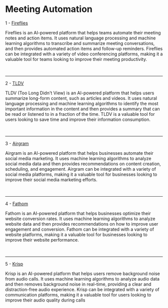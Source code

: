 <h1>
    Meeting Automation
</h1>

1 - <a href="https://fireflies.ai/">Fireflies</a>
<p>
    Fireflies is an AI-powered platform that helps teams automate their meeting notes and action items. It uses natural language processing and machine learning algorithms to transcribe and summarize meeting conversations, and then provides automated action items and follow-up reminders. Fireflies can be integrated with a variety of video conferencing platforms, making it a valuable tool for teams looking to improve their meeting productivity.
</p>
<br><hr>
2 - <a href="https://tldv.io/">TLDV</a>
<p>
    TLDV (Too Long Didn't View) is an AI-powered platform that helps users summarize long-form content, such as articles and videos. It uses natural language processing and machine learning algorithms to identify the most important information in the content and then provides a summary that can be read or listened to in a fraction of the time. TLDV is a valuable tool for users looking to save time and improve their information consumption.
</p>
<br><hr>
3 - <a href="https://www.airgram.io/">Airgram</a>
<p>
    Airgram is an AI-powered platform that helps businesses automate their social media marketing. It uses machine learning algorithms to analyze social media data and then provides recommendations on content creation, scheduling, and engagement. Airgram can be integrated with a variety of social media platforms, making it a valuable tool for businesses looking to improve their social media marketing efforts.
</p>
<br><hr>
4 - <a href="https://www.fathomhq.com/">Fathom</a>
<p>
    Fathom is an AI-powered platform that helps businesses optimize their website conversion rates. It uses machine learning algorithms to analyze website data and then provides recommendations on how to improve user engagement and conversion. Fathom can be integrated with a variety of website platforms, making it a valuable tool for businesses looking to improve their website performance.
</p>
<br><hr>
5 - <a href="https://krisp.ai/">Krisp</a>
<p>
   Krisp is an AI-powered platform that helps users remove background noise from audio calls. It uses machine learning algorithms to analyze audio data and then removes background noise in real-time, providing a clear and distraction-free audio experience. Krisp can be integrated with a variety of communication platforms, making it a valuable tool for users looking to improve their audio quality during calls 
</p>
<br>
